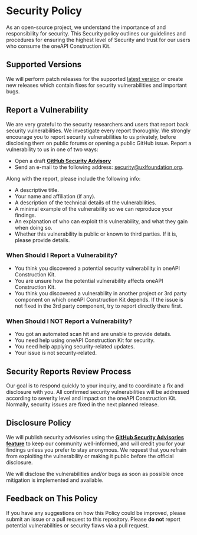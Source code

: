 # Security Policy

As an open-source project, we understand the importance of and responsibility
for security. This Security policy outlines our guidelines and procedures for
ensuring the highest level of Security and trust for our users who consume the
oneAPI Construction Kit.

## Supported Versions

We will perform patch releases for the supported [latest version][1] or create
new releases which contain fixes for security vulnerabilities and important
bugs.

## Report a Vulnerability

We are very grateful to the security researchers and users that report back
security vulnerabilities. We investigate every report thoroughly.
We strongly encourage you to report security vulnerabilities to us privately,
before disclosing them on public forums or opening a public GitHub issue.
Report a vulnerability to us in one of two ways:

* Open a draft [**GitHub Security Advisory**][2]
* Send an e-mail to the following address: <security@uxlfoundation.org>.

Along with the report, please include the following info:

* A descriptive title.
* Your name and affiliation (if any).
* A description of the technical details of the vulnerabilities.
* A minimal example of the vulnerability so we can reproduce your findings.
* An explanation of who can exploit this vulnerability, and what they gain
  when doing so.
* Whether this vulnerability is public or known to third parties. If it is,
  please provide details.

### When Should I Report a Vulnerability?

* You think you discovered a potential security vulnerability in oneAPI
  Construction Kit.
* You are unsure how the potential vulnerability affects oneAPI Construction
  Kit.
* You think you discovered a vulnerability in another project or 3rd party
  component on which oneAPI Construction Kit depends. If the issue is not fixed
  in the 3rd party component, try to report directly there first.

### When Should I NOT Report a Vulnerability?

* You got an automated scan hit and are unable to provide details.
* You need help using oneAPI Construction Kit for security.
* You need help applying security-related updates.
* Your issue is not security-related.

## Security Reports Review Process

Our goal is to respond quickly to your inquiry, and to coordinate a fix and
disclosure with you. All confirmed security vulnerabilities will be addressed
according to severity level and impact on the oneAPI Construction Kit.
Normally, security issues are fixed in the next planned release.

## Disclosure Policy

We will publish security advisories using the
[**GitHub Security Advisories feature**][3]
to keep our community well-informed, and will credit you for your findings
unless you prefer to stay anonymous. We request that you refrain from
exploiting the vulnerability or making it public before the official disclosure.

We will disclose the vulnerabilities and/or bugs as soon as possible once
mitigation is implemented and available.

## Feedback on This Policy

If you have any suggestions on how this Policy could be improved, please submit
an issue or a pull request to this repository. Please **do not** report
potential vulnerabilities or security flaws via a pull request.

[1]: https://github.com/uxlfoundation/oneapi-construction-kit/releases/latest
[2]: https://github.com/uxlfoundation/oneapi-construction-kit/security/advisories/new
[3]: https://github.com/uxlfoundation/oneapi-construction-kit/security/advisories
